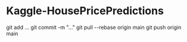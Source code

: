 # Kaggle-HousePricePredictions
git add ...
git commit -m "..."
git pull --rebase origin main
git push origin main
